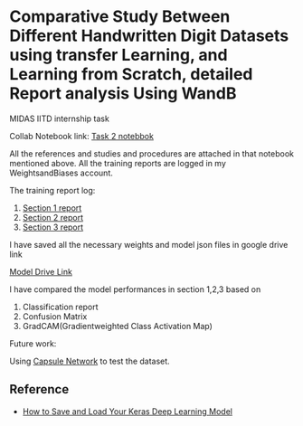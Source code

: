 # Comparative Study Between Different Handwritten Digit Datasets using transfer Learning, and Learning from Scratch, detailed Report analysis Using WandB

MIDAS IITD internship task

Collab Notebook link: [Task 2 notebbok](https://github.com/sayan0506/Task-2-Internship/blob/main/IIITD_assignment_task_2_test_script.ipynb)

All the references and studies and procedures are attached in that notebook mentioned above. All the training reports are logged in my WeightsandBiases account.

The training report log:

1. [Section 1 report](https://wandb.ai/sayan0506/Master%20Training)
2. [Section 2 report](https://wandb.ai/sayan0506/MNIST%20Training%20section%202)
3. [Section 3 report](https://wandb.ai/sayan0506/MNISTtask3%20data%20Training%20section%203)

I have saved all the necessary weights and model json files in google drive link

[Model Drive Link](https://drive.google.com/drive/u/0/folders/10iaQeAecoaPE508WevrnPFPrukOpvryj)

I have compared the model performances in section 1,2,3 based on

1. Classification report
2. Confusion Matrix
3. GradCAM(Gradientweighted Class Activation Map)

Future work:

Using [Capsule Network](https://arxiv.org/pdf/1710.09829) to test the dataset.

## Reference

* [How to Save and Load Your Keras Deep Learning Model](https://machinelearningmastery.com/save-load-keras-deep-learning-models/)
